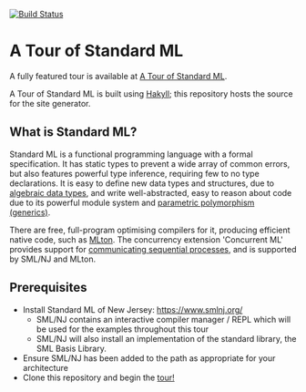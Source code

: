[![Build Status](https://travis-ci.com/Saityi/a-tour-of-standard-ml.svg?branch=master)](https://travis-ci.com/Saityi/a-tour-of-standard-ml)

# A Tour of Standard ML
A fully featured tour is available at [A Tour of Standard ML](https://saityi.github.io/sml-tour/). 

A Tour of Standard ML is built using [Hakyll](https://jaspervdj.be/hakyll/); this repository hosts the source for the site generator. 

## What is Standard ML?

Standard ML is a functional programming language with a formal specification. It has static types to prevent a wide array of common errors, but also features powerful type inference, requiring few to no type declarations. It is easy to define new data types and structures, due to [algebraic data types](https://en.wikipedia.org/wiki/Algebraic_data_type), and write well-abstracted, easy to reason about code due to its powerful module system and [parametric polymorphism (generics)](https://en.wikipedia.org/wiki/Parametric_polymorphism).

There are free, full-program optimising compilers for it, producing efficient native code, such as [MLton](http://www.mlton.org/). The concurrency extension 'Concurrent ML' provides support for [communicating sequential processes](https://en.wikipedia.org/wiki/Communicating_sequential_processes), and is supported by SML/NJ and MLton.

## Prerequisites

- Install Standard ML of New Jersey: https://www.smlnj.org/
  - SML/NJ contains an interactive compiler manager / REPL which will be used for the examples throughout this tour
  - SML/NJ will also install an implementation of the standard library, the SML Basis Library.
- Ensure SML/NJ has been added to the path as appropriate for your architecture
- Clone this repository and begin the [tour!](https://saityi.github.io/sml-tour)
